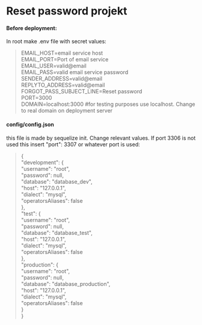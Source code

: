 # Reset password projekt

#### Before deployment:
In root make .env file with secret values:

>EMAIL_HOST=email service host  
EMAIL_PORT=Port of email service  
EMAIL_USER=valid@email  
EMAIL_PASS=valid email service password  
SENDER_ADDRESS=valid@email  
REPLYTO_ADDRESS=valid@email  
FORGOT_PASS_SUBJECT_LINE=Reset password  
PORT=3000  
DOMAIN=localhost:3000   #for testing purposes use localhost. Change to real domain on deployment server


#### config/config.json  
this file is made by sequelize init. Change relevant values. If port 3306 is not used this insert
"port": 3307 or whatever port is used:  
>{  
  "development": {  
    "username": "root",  
    "password": null,  
    "database": "database_dev",  
    "host": "127.0.0.1",  
    "dialect": "mysql",  
    "operatorsAliases": false  
  },  
  "test": {  
    "username": "root",  
    "password": null,  
    "database": "database_test",  
    "host": "127.0.0.1",  
    "dialect": "mysql",  
    "operatorsAliases": false  
  },  
  "production": {  
    "username": "root",  
    "password": null,  
    "database": "database_production",  
    "host": "127.0.0.1",  
    "dialect": "mysql",  
    "operatorsAliases": false  
  }  
}  
